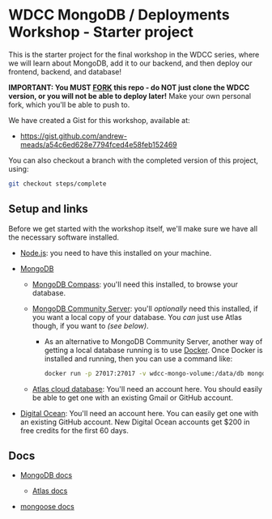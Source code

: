 # WDCC MongoDB / Deployments Workshop - Starter project

This is the starter project for the final workshop in the WDCC series, where we will learn about MongoDB, add it to our backend, and then deploy our frontend, backend, and database!

**IMPORTANT: You MUST [FORK](https://docs.github.com/en/pull-requests/collaborating-with-pull-requests/working-with-forks/fork-a-repo) this repo - do NOT just clone the WDCC version, or you will not be able to deploy later!** Make your own personal fork, which you'll be able to push to.

We have created a Gist for this workshop, available at:

- <https://gist.github.com/andrew-meads/a54c6ed628e7794fced4e58feb152469>

You can also checkout a branch with the completed version of this project, using:

```bash
git checkout steps/complete
```

## Setup and links

Before we get started with the workshop itself, we'll make sure we have all the necessary software installed.

- [Node.js](https://nodejs.org/en): you need to have this installed on your machine.

- [MongoDB](https://www.mongodb.com/)

  - [MongoDB Compass](https://www.mongodb.com/products/tools/compass): you'll need this installed, to browse your database.

  - [MongoDB Community Server](https://www.mongodb.com/products/self-managed/community-edition): you'll _optionally_ need this installed, if you want a local copy of your database. You _can_ just use Atlas though, if you want to _(see below)_.

    - As an alternative to MongoDB Community Server, another way of getting a local database running is to use [Docker](https://www.docker.com/). Once Docker is installed and running, then you can use a command like:

      ```bash
      docker run -p 27017:27017 -v wdcc-mongo-volume:/data/db mongo:latest
      ```

  - [Atlas cloud database](https://www.mongodb.com/atlas): You'll need an account here. You should easily be able to get one with an existing Gmail or GitHub account.

- [Digital Ocean](https://www.digitalocean.com/): You'll need an account here. You can easily get one with an existing GitHub account. New Digital Ocean accounts get $200 in free credits for the first 60 days.

## Docs

- [MongoDB docs](https://www.mongodb.com/developer/)

  - [Atlas docs](https://www.mongodb.com/docs/atlas/)

- [mongoose docs](https://mongoosejs.com/docs/)
